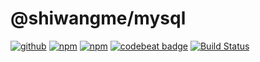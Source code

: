 # @shiwangme/mysql

[![github](https://img.shields.io/github/followers/willin.svg?style=social&label=Followers)](https://github.com/willin) [![npm](https://img.shields.io/npm/v/@shiwangme/mysql.svg)](https://npmjs.org/package/@shiwangme/mysql) [![npm](https://img.shields.io/npm/dt/@shiwangme/mysql.svg)](https://npmjs.org/package/@shiwangme/mysql) [![codebeat badge](https://codebeat.co/badges/13b9d4ff-2c65-41a2-ae6b-630f3daecb76)](https://codebeat.co/projects/github-com-shiwangme-ts-mysql-master) [![Build Status](https://travis-ci.org/shiwangme/ts-mysql.svg?branch=master)](https://travis-ci.org/shiwangme/ts-mysql)
